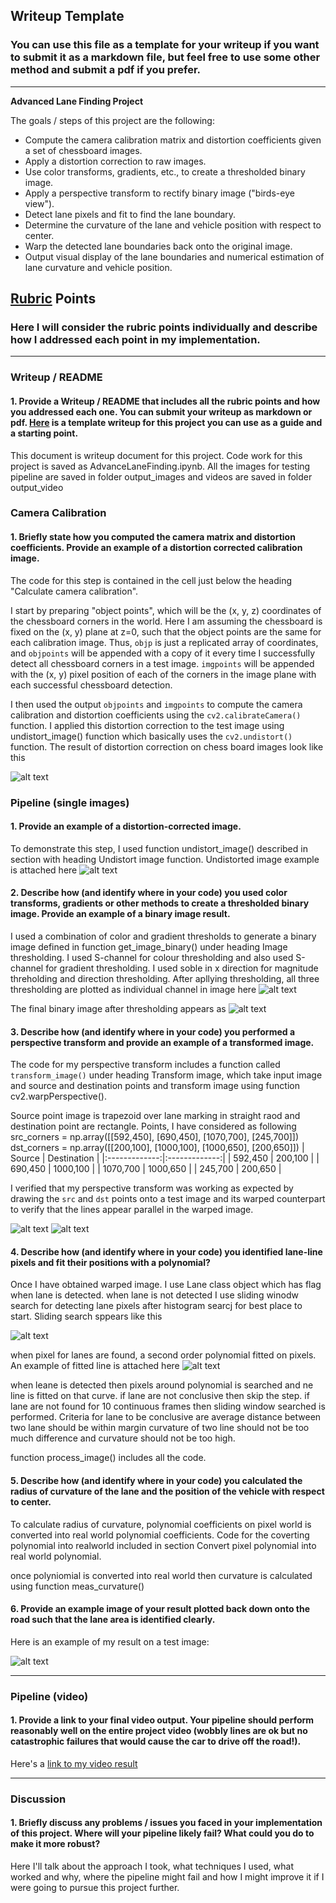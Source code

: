 ## Writeup Template

### You can use this file as a template for your writeup if you want to submit it as a markdown file, but feel free to use some other method and submit a pdf if you prefer.

---

**Advanced Lane Finding Project**

The goals / steps of this project are the following:

* Compute the camera calibration matrix and distortion coefficients given a set of chessboard images.
* Apply a distortion correction to raw images.
* Use color transforms, gradients, etc., to create a thresholded binary image.
* Apply a perspective transform to rectify binary image ("birds-eye view").
* Detect lane pixels and fit to find the lane boundary.
* Determine the curvature of the lane and vehicle position with respect to center.
* Warp the detected lane boundaries back onto the original image.
* Output visual display of the lane boundaries and numerical estimation of lane curvature and vehicle position.

[//]: # (Image References)

[image1]: ./output_images/calibration1.jpg.jpg "Distortion Correction"
[image2]: ./output_images/undistorded.jpg "Undistortion Example"
[image3]: ./output_images/gradien_distribution.jpg "Thresholding Analysis"
[image4]: ./output_images/combined_binary.jpg "Binary Output"
[image5]: ./output_images/transformation_region.jpg "Warping Region"
[image6]: ./output_images/birdeye_view.jpg "Warp Example"
[image7]: ./output_images/sliding_window.jpg  "Sliding Window Search"
[image8]: ./output_images/fitted_polyline.jpg    "Polynomial fitted line"
[image9]: ./output_images/final_image.jpg   "Output"
[video1]: ./output_video/project_video1.mp4 "Video"


## [Rubric](https://review.udacity.com/#!/rubrics/571/view) Points

### Here I will consider the rubric points individually and describe how I addressed each point in my implementation.  

---

### Writeup / README

#### 1. Provide a Writeup / README that includes all the rubric points and how you addressed each one.  You can submit your writeup as markdown or pdf.  [Here](https://github.com/udacity/CarND-Advanced-Lane-Lines/blob/master/writeup_template.md) is a template writeup for this project you can use as a guide and a starting point.  

This document is writeup document for this project. Code work for this project is saved as AdvanceLaneFinding.ipynb. All the images for testing pipeline are saved in folder output_images and videos are saved in folder output_video

### Camera Calibration

#### 1. Briefly state how you computed the camera matrix and distortion coefficients. Provide an example of a distortion corrected calibration image.

The code for this step is contained in the cell just below the heading "Calculate camera calibration".

I start by preparing "object points", which will be the (x, y, z) coordinates of the chessboard corners in the world. Here I am assuming the chessboard is fixed on the (x, y) plane at z=0, such that the object points are the same for each calibration image.  Thus, `objp` is just a replicated array of coordinates, and `objpoints` will be appended with a copy of it every time I successfully detect all chessboard corners in a test image.  `imgpoints` will be appended with the (x, y) pixel position of each of the corners in the image plane with each successful chessboard detection.  

I then used the output `objpoints` and `imgpoints` to compute the camera calibration and distortion coefficients using the `cv2.calibrateCamera()` function.  I applied this distortion correction to the test image using undistort_image() function which basically uses the `cv2.undistort()` function. The result of distortion correction on chess board images look like this

![alt text][image1]

### Pipeline (single images)

#### 1. Provide an example of a distortion-corrected image.

To demonstrate this step, I used function undistort_image() described in section with heading Undistort image function. Undistorted image example is attached here 
![alt text][image2]

#### 2. Describe how (and identify where in your code) you used color transforms, gradients or other methods to create a thresholded binary image.  Provide an example of a binary image result.

I used a combination of color and gradient thresholds to generate a binary image defined in function get_image_binary() under heading Image thresholding. I used S-channel for colour thresholding and also used S-channel for gradient thresholding. I used soble in x direction for magnitude threholding and direction thresholding. After apllying thresholding, all three thresholding are plotted as individual channel in image here
![alt text][image3]

The final binary image after thresholding appears as 
![alt text][image4]

#### 3. Describe how (and identify where in your code) you performed a perspective transform and provide an example of a transformed image.

The code for my perspective transform includes a function called `transform_image()` under heading Transform image, which take input image and source and destination points and transform image using function cv2.warpPerspective().

Source point image is trapezoid over lane marking in straight raod and destination point are rectangle. Points, I have considered as following 
src_corners = np.array([[592,450], [690,450], [1070,700], [245,700]])
    dst_corners = np.array([[200,100], [1000,100], [1000,650], [200,650]])
| Source        | Destination   | 
|:-------------:|:-------------:| 
| 592,450       | 200,100       | 
| 690,450       | 1000,100      |
| 1070,700      | 1000,650      |
| 245,700       | 200,650       |

I verified that my perspective transform was working as expected by drawing the `src` and `dst` points onto a test image and its warped counterpart to verify that the lines appear parallel in the warped image.

![alt text][image5]
![alt text][image6]

#### 4. Describe how (and identify where in your code) you identified lane-line pixels and fit their positions with a polynomial?

Once I have obtained warped image. I use Lane class object which has flag when lane is detected. when lane is not detected I use sliding winodw search for detecting lane pixels after histogram searcj for best place to start. Sliding search sppears like this

![alt text][image7]

when pixel for lanes are found, a second order polynomial fitted on pixels. An example of fitted line is attached here
![alt text][image8]

when leane is detected then pixels around polynomial is searched and ne line is fitted on that curve. if lane are not conclusive then skip the step. if lane are not found for 10 continuous frames then sliding window searched is performed. Criteria for lane to be conclusive are
average distance  between two lane should be within margin
curvature of two line should not be too much difference
and curvature should not be too high.

function process_image() includes all the code. 

#### 5. Describe how (and identify where in your code) you calculated the radius of curvature of the lane and the position of the vehicle with respect to center.
To calculate radius of curvature, polynomial coefficients on pixel world is converted into real world polynomial coefficients. Code for the coverting polynomial into realworld included in section Convert pixel polynomial into real world polynomial. 

once polyniomial is converted into real world then curvature is calculated using function meas_curvature()

#### 6. Provide an example image of your result plotted back down onto the road such that the lane area is identified clearly.

 Here is an example of my result on a test image:

![alt text][image9]

---

### Pipeline (video)

#### 1. Provide a link to your final video output.  Your pipeline should perform reasonably well on the entire project video (wobbly lines are ok but no catastrophic failures that would cause the car to drive off the road!).

Here's a [link to my video result](./output_video/project_video1.mp4)

---

### Discussion

#### 1. Briefly discuss any problems / issues you faced in your implementation of this project.  Where will your pipeline likely fail?  What could you do to make it more robust?

Here I'll talk about the approach I took, what techniques I used, what worked and why, where the pipeline might fail and how I might improve it if I were going to pursue this project further.  
